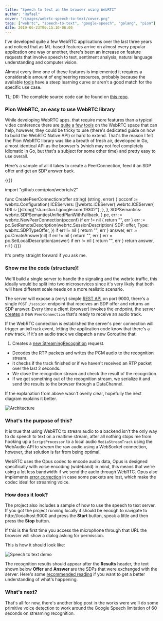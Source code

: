 ```yaml
---
title: "Speech to text in the browser using WebRTC"
author: "Rafael"
cover: "/images/webrtc-speech-to-text/cover.png"
tags: ["webrtc", "speech-to-text", "google-speech", "golang", "pion"]
date: 2019-06-23T00:15:10-06:00
---
```


I've developed quite a few WebRTC applications over the last three years and 
noticed that as ML-based features arrive on almost every popular application one 
way or another, there's been an increase on feature requests that involve speech 
to text, sentiment analysis, natural language understanding and computer vision.

Almost every time one of these features is implemented it requires a 
considerable amount of engineering resources, probably because the available 
[tools](https://doc-kurento.readthedocs.io/en/6.9.0/user/writing_modules.html#opencv-module) 
have a steep learning curve or aren't a good match for the specific use case.

TL; DR: The complete source code can be found on 
[this repo](https://github.com/rviscarra/webrtc-speech-to-text).

### Pion WebRTC, an easy to use WebRTC library

While developing WebRTC apps. that require more features than a typical video 
conference there are 
[quite](https://janus.conf.meetecho.com/docs/group__plugins.html) 
[a](https://webrtc.org/native-code/native-apis/) 
[few](https://mediasoup.org/) 
[tools](https://software.intel.com/en-us/webrtc-sdk) 
on the WebRTC space that can help, however, they could be tricky to use 
(there's dedicated guide on how to build the WebRTC Native API) or hard to 
extend. That's the reason I felt the Pion WebRTC library was like a breath of 
fresh air, developed in Go, almost identical API as the browser's (which may not 
feel completely idiomatic in Go, but that's a subject for some other time) and 
pretty easy to use overall.

Here's a sample of all it takes to create a PeerConnection, feed it an SDP offer 
and get an SDP answer back.

{{<highlight go>}}

import "github.com/pion/webrtc/v2"

func CreatePeerConnection(offer string) (string, error) {
  pcconf := webrtc.Configuration{
    ICEServers: []webrtc.ICEServer{
      webrtc.ICEServer{
        URLs: []string{"stun:stun.l.google.com:19302"},
      },
    },
    SDPSemantics: webrtc.SDPSemanticsUnifiedPlanWithFallback,
  }
  pc, err := webrtc.NewPeerConnection(pcconf)
  if err != nil {
    return "", err
  }
  err := pc.SetRemoteDescription(webrtc.SessionDescription{
    SDP:  offer,
    Type: webrtc.SDPTypeOffer,
  })
  if err != nil {
    return "", err
  }
  answer, err := pc.CreateAnswer(nil)
	if err != nil {
		return "", err
	}
	err = pc.SetLocalDescription(answer)
	if err != nil {
		return "", err
	}
  return answer, nil
}
{{</highlight>}}

It's pretty straight forward if you ask me.

### Show me the code (structure)!

We'll build a single server to handle the signaling and the webrtc traffic, this 
ideally would be split into two microservices since it's very likely that both 
will have different scale needs on a more realistic scenario.

The server will expose a (very) simple 
[REST API](https://github.com/rviscarra/webrtc-speech-to-text/blob/simple/internal/session/handler.go) 
on port 9000, there's a single `POST /session` endpoint that receives an SDP 
offer and returns an SDP answer. Every time a client (browser) invokes the 
endpoint, the server 
[creates](https://github.com/rviscarra/webrtc-speech-to-text/blob/simple/internal/rtc/pion.go) 
a new `PeerConnection` that's ready to receive an audio track.

If the WebRTC connection is established the server's peer connection will 
trigger an `OnTrack` event, letting the application code know that there's a new 
track. If it's an audio track we dispatch a new Goroutine that:

1. Creates a 
[new StreamingRecognition](https://github.com/rviscarra/webrtc-speech-to-text/blob/simple/internal/transcribe/gspeech.go) 
request.
+ Decodes the RTP packets and writes the PCM audio to the recognition stream.
+ It checks if the track finished or if we haven't received an RTP packet over 
the last 2 seconds.
+ We close the recognition stream and check the 
result of the recognition.
+ If we got something out of the recognition stream, we serialize it and send 
the results to the browser through a DataChannel.

If the explanation from above wasn't overly clear, hopefully the next diagram 
explains it better.

![Architecture](/images/webrtc-speech-to-text/architecture.png)

### What's the purpose of this?

It is true that using WebRTC to stream audio to a backend isn't the only way to 
do speech to text on a realtime stream, after all nothing stops me from hooking 
up a `ScriptProcessor` to a local audio `MediaStreamTrack` using the WebAudio API 
to _stream_ the raw audio using a WebSocket connection, however, that solution 
is far from being optimal. 

WebRTC uses the Opus codec to encode audio data, Opus is designed specifically 
with voice encoding (wideband) in mind, this means that we're using a lot less 
bandwidth if we send the audio through WebRTC. Opus also implements 
[error correction](https://blog.mozilla.org/webrtc/audio-fec-experiments/)
in case some packets are lost, which make the codec ideal for streaming voice. 
 
### How does it look?

The project also includes a sample of how to use the speech to text server. 
If you got the project running locally it should be enough to navigate to 
http://localhost:9000 and press the **Start** button, speak a little and then 
press the **Stop** button.

If this is the first time you access the microphone through that URL the 
browser will show a dialog asking for permission.

This is how it should look like:

![Speech to text demo](/images/webrtc-speech-to-text/demo.png)

The recognition results should appear after the **Results** header, the text 
shown below **Offer** and **Answer** are the SDPs that were exchanged with the 
server. Here's some
[recommended reading](https://webrtchacks.com/sdp-anatomy/) if you want to get a 
better understanding of what's happening.

### What's next?

That's all for now, there's another blog post in the works were we'll
do some primitive voice detection to work around the Google Speech limitation 
of 60 seconds on streaming recognition.
